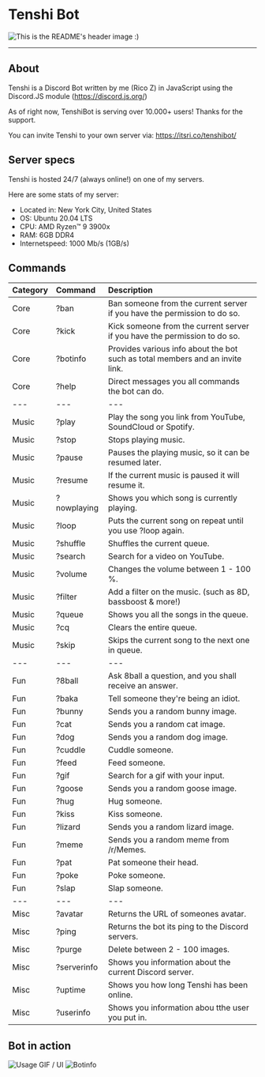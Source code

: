 
# Tenshi Bot

![This is the README's header image :)](https://i.imgur.com/RYIJiwG.png)
<hr>


## About
Tenshi is a Discord Bot written by me (Rico Z) in JavaScript using the Discord.JS module (https://discord.js.org/)

As of right now, TenshiBot is serving over 10.000+ users! Thanks for the support.

You can invite Tenshi to your own server via: https://itsri.co/tenshibot/



## Server specs
Tenshi is hosted 24/7 (always online!) on one of my servers.

Here are some stats of my server:

- Located in: New York City, United States
- OS: Ubuntu 20.04 LTS
- CPU: AMD Ryzen™ 9 3900x
- RAM: 6GB DDR4
- Internetspeed: 1000 Mb/s (1GB/s)


## Commands

| Category      | Command| Description     |
| :---        |    :----   |          :--- |
|  Core     | ?ban       | Ban someone from the current server if you have the permission to do so.   |
| Core   | ?kick       | Kick someone from the current server if you have the permission to do so.      |
|Core|?botinfo|Provides various info about the bot such as total members and an invite link.
| Core| ?help|Direct messages you all commands the bot can do.
|---|---|---
|Music|?play| Play the song you link from YouTube, SoundCloud or Spotify.
|Music|?stop|Stops playing music.
|Music|?pause|Pauses the playing music, so it can be resumed later.
|Music|?resume|If the current music is paused it will resume it.
|Music|?nowplaying|Shows you which song is currently playing.
|Music|?loop|Puts the current song on repeat until you use ?loop again.
|Music|?shuffle|Shuffles the current queue.
|Music|?search| Search for a video on YouTube.
|Music|?volume| Changes the volume between 1 - 100 %.
|Music|?filter| Add a filter on the music. (such as 8D, bassboost & more!)
|Music|?queue| Shows you all the songs in the queue.
|Music|?cq | Clears the entire queue.
|Music|?skip|Skips the current song to the next one in queue.
|---|---|---
|Fun|?8ball|Ask 8ball a question, and you shall receive an answer.
|Fun|?baka|Tell someone they're being an idiot.
|Fun|?bunny|Sends you a random bunny image.
|Fun|?cat|Sends you a random cat image.
|Fun|?dog|Sends you a random dog image.
|Fun|?cuddle|Cuddle someone.
|Fun|?feed| Feed someone.
|Fun|?gif| Search for a gif with your input.
|Fun|?goose|Sends you a random goose image.
|Fun|?hug|Hug someone.
|Fun|?kiss| Kiss someone.
|Fun|?lizard|Sends you a random lizard image.
|Fun|?meme|Sends you a random meme from /r/Memes.
|Fun|?pat|Pat someone their head.
|Fun|?poke|Poke someone.
|Fun|?slap| Slap someone.
|---|---|---
|Misc|?avatar|Returns the URL of someones avatar.
|Misc|?ping|Returns the bot its ping to the Discord servers.
|Misc|?purge|Delete between 2 - 100 images.
|Misc|?serverinfo|Shows you information about the current Discord server.
|Misc|?uptime|Shows you how long Tenshi has been online.
|Misc|?userinfo|Shows you information abou tthe user you put in.



## Bot in action

![Usage GIF / UI](https://i.imgur.com/in5VFOJ.gif)
![Botinfo](https://i.imgur.com/IdCYWty.png)
